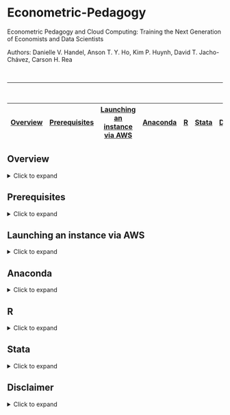 # Econometric-Pedagogy
 Econometric Pedagogy and Cloud Computing: Training the Next Generation of Economists and Data Scientists
 
 Authors: Danielle V. Handel, Anson T. Y. Ho, Kim P. Huynh, David T. Jacho-Chávez, Carson H. Rea

<br>

_________________________________________________________________________________________________________

<br>


[Overview](#overview)| [Prerequisites](#prerequisites)|  [Launching an instance via AWS](#lauching-an-instance-via-aws) | [Anaconda](#anaconda)| [R](#r) | [Stata](#stata) | [Disclaimer](#disclaimer)
-|-|-|-|-|-|-

## Overview 
<details>
  <summary>Click to expand</summary>
 
 The following are instructions for setting up a lab as used in Workflow 3.
 
</details>

## Prerequisites
<details>
  <summary>Click to expand</summary>
 
Prerequisites
 
</details>

## Launching an instance via AWS <a name="lauching-an-instance-via-aws"></a>
<details>
  <summary>Click to expand</summary>

  <img src="https://github.com/daniellehandel/Econometric-Pedagogy/blob/master/img/1_nav_to_console_.gif" width="800" height="370" />

  Log into your AWS Educate account. The "My Classrooms" tab on the top banner in the interface directs to the complete list of classrooms supported on the account. From there,   select the desired classroom by clicking the blue "Go to classroom" button. The third party, Vocareum, will launch, allowing the management of the classroom. To launch an      instance, select "AWS console". TO launch the instance, select EC2 from the list of services AWS provides. 

  <img src="https://github.com/daniellehandel/Econometric-Pedagogy/blob/master/img/2_start_instance.gif" width="800" height="370" />

  Launching an instance supported by EC2 is a seven step process. Follow the following instructions to ensure the instance has the maximum security and memory for the free teir   offered by AWS. 

  First, select an Ubunto server as the desired Amazon Machine Image (AMI). 20.4 was selected in this demonstration, although any can be selcted, given Ubunto is the AMI. 

  The next tab requests an instance type to be selected. The "general purpose" option will be preselected and be elgible for AWS's free tier. Click "Next: Configure Image" to   continue.
 
  Immediately continue to "Next: Add Storage".


  <img src= "https://github.com/daniellehandel/Econometric-Pedagogy/blob/master/img/3_security_group.gif"  width="800" height="370" />
  
  Change the storage from the default to the maximum the free tier provides, 30 GiB. Continue to “Next: Add Tags”.

Tags are an optional feature to allow for categorization and organization. Continue to "Next: Configure Security Groups".

The SSH rule there by default will have the standard Port Range of 22 and a “Custom” source. Change the source to “Anywhere” Add a second custom TCP security rule by clicking the “Add Rule” button. Modify the rule to have a port range of 8000; notice the source change to “Custom” from “Anywhere”. Add a description of “JupyterHub”. Continue to the final stage by clicking the blue “Review and Launch” button. 

Given all steps have been followed by this point, select “Launch”.


  <img src= "https://github.com/daniellehandel/Econometric-Pedagogy/blob/master/img/5_launch_and_key.gif"  width="800" height="370" />
  
  Selecting “Launch” will prompt the user to select an existing key pair or create a new one. A key pair serves as a sort of password to connect the instance to a SSH server or client. Name and download your key pair. 

:warning: Do not lose the key, or all progress will be lost. Keep track of where the key is stored, as it will need to be accessed later.


  <img src= "https://github.com/daniellehandel/Econometric-Pedagogy/blob/master/img/4_IP_into_bitvise.gif"  width="800" height="370" />

The instance should now be visible in the EC2 homepage. Located towards the bottom of the screen, the description of the instance should be visible. Download and open Bitvise as an SSH client. Copy the IPv4 Public IP address and paste it into “Host” on Bitvise. Insert 22 as the port. 

:bulb: MacOS users may choose to use the Terminus App off of the AppStore in lieu of Bitvise.


  <img src= "https://github.com/daniellehandel/Econometric-Pedagogy/blob/master/img/6_put in key.gif"  width="800" height="370" />
  
  The proper username to connect Bitvise to the instance is “ubuntu”. Change the following line “Initial method” to Publickey. Select the proper key in from the newly created “client key” line. Click log in to selct the key downloaded earlier. An optional comment can be left for organization purposes if desired.

The instance is now launched and hosted on a client. 
Continue reading the “Anaconda” section to download the distribution onto the newly created instance. 
  
</details>

## Anaconda
<details>
  <summary>Click to expand</summary>
  
  ###### Loading Anaconda
  
  The following directions are for use in the Bitvise (or other choise SSH software) terminal console. Unless otherwise specified, type and run each line individually. 
  
  To request root access:
  
  ```console
  ubuntu@ip-xx-xxx:~$ sudo -i
  ```
  After launching an instance with your selected cloud service provider, update the Ubuntu repository and upgrade packages by:
  
  ```console
  ubuntu@ip-xx-xxx:~$ apt-get update
  ubuntu@ip-xx-xxx:~$ apt-get upgrade
  ```
  To install Anaconda:
  ```console
  ubuntu@ip-xx-xxx:~$ wget https://repo.anaconda.com/archive/Anaconda3-2020.02-Linux-x86_64.sh
  ubuntu@ip-xx-xxx:~$ bash Anaconda3-2020.02-Linux-x86_64.sh
  ```
  When prompted with
  ```console
  [/root/anaconda3] >>>
  ```
  enter `/usr/anaconda3`.
 
  ```console
  ubuntu@ip-xx-xxx:~$ source .bashrc
 
  #Open a text editor (nano is used here):
  ubuntu@ip-xx-xxx:~$ nano /etc/profile
  
  #enter the following:
  export PATH="/usr/anaconda3/bin:$PATH"
  ```
  Jupyter Hub:
  
  ```console
  # Install jupyter hub 
  # https://jupyterhub.readthedocs.io/en/stable/quickstart.html

  # Update to the latest conda version
  ubuntu@ip-xx-xxx:~$ conda update -n root conda

  # Update all packages in the current environment to the latest version 
  ubuntu@ip-xx-xxx:~$ conda update --all
  ubuntu@ip-xx-xxx:~$ conda install -c conda-forge jupyterhub
  ```
  ```console
  # Create jupyter hub configuration file
  ubuntu@ip-xx-xxx:~$ mkdir /etc/jupyterhub/
  ubuntu@ip-xx-xxx:~$ cd /etc/jupyterhub/
  ubuntu@ip-xx-xxx:~$ jupyterhub --generate-config
  ubuntu@ip-xx-xxx:~$ nano jupyterhub_config.py
  
  # enter the following in the file:
  # open jupyter lab by default
  c.Spawner.default_url = '/lab'
  # allow admin to access other users' accounts 
  c.JupyterHub.admin_access = True
  # specify system user as administrator
  c.Authenticator.admin_users = {'admin'}
  # shutdown user servers on logout
  c.JupyterHub.shutdown_on_logout = True
  # prevent the user-owned configuration files from being loaded
  c.Spawner.disable_user_config = True
  
  ```
  ```console
  #
  ubuntu@ip-xx-xxx:~$ nano /etc/jupyterhub/jupyterhub.service
  
  #enter the following:
  [Unit]
  Description=JupyterHub
  After=syslog.target network.target

  [Service]
  User=root
  Environment="PATH=/bin:/usr/local/sbin:/usr/local/bin:/usr/sbin:/usr/bin:/usr/anaconda3/bin"
  ExecStart=/usr/anaconda3/bin/jupyterhub --no-ssl -f /etc/jupyterhub/jupyterhub_config.py

  [Install]
  WantedBy=multi-user.target
  
  ```
  Now, enable this:
  ```console
  ubuntu@ip-xx-xxx:~$ ln -s /etc/jupyterhub/jupyterhub.service /etc/systemd/system/jupyterhub.service

  ubuntu@ip-xx-xxx:~$ systemctl daemon-reload
  ubuntu@ip-xx-xxx:~$ systemctl enable jupyterhub.service
  ubuntu@ip-xx-xxx:~$ systemctl start jupyterhub.service
  ubuntu@ip-xx-xxx:~$ systemctl status jupyterhub.service
  ```
</details>

## R
<details>
  <summary>Click to expand</summary>
 
  ###### Adding R 
  Install R:
  ```console
  ubuntu@ip-xx-xxx:~$ apt-key adv --keyserver keyserver.ubuntu.com --recv-keys E298A3A825C0D65DFD57CBB651716619E084DAB9
  ubuntu@ip-xx-xxx:~$ add-apt-repository 'deb https://cloud.r-project.org/bin/linux/ubuntu focal-cran40/'
  ubuntu@ip-xx-xxx:~$ apt update
  ubuntu@ip-xx-xxx:~$ apt install r-base r-base-dev
  
  #Start R
  ubuntu@ip-xx-xxx:~$ R
  ```
  
  Update and add install R kernel to be used in Jupyter:
  ```r
  
  # update, without prompts for permission/clarification
  update.packages(ask = FALSE)
  install.packages('IRkernel', lib = '/usr/local/lib/R/site-library')
  
  #Make Jupyter see the newly installed R kernel by installing a kernel spec.
  #For system-wide installation, set user to False in the installspec command:

  IRkernel::installspec(user = FALSE)

  # Additional Ubuntu linux packages are needed for 'tidyverse' in R
  apt install libcurl4-openssl-dev libssl-dev libxml2-dev

  # Install tidyverse for all users
  install.packages("tidyverse", dependencies = TRUE, INSTALL_opts = '--no-lock')

  # Examples of other packages
  install.packages("openxlsx", lib = '/usr/local/lib/R/site-library', dependencies = TRUE, INSTALL_opts = '--no-lock')
  install.packages("knitr", lib = '/usr/local/lib/R/site-library', dependencies = TRUE, INSTALL_opts = '--no-lock')
  
  #When ready, quit
  q()
  ```

</details>

## Stata
<details>
  <summary>Click to expand</summary>
  
  ###### Adding Stata
  Download Stata for Linux from https://www.stata.com/support/faqs/unix/install-download-on-linux/
  Download Stata kernel for Jupyter Notebook from https://kylebarron.dev/stata_kernel/
  
</details>

## Disclaimer 
<details>
  <summary>Click to expand</summary>
 
 Disclaimer
  
</details>

